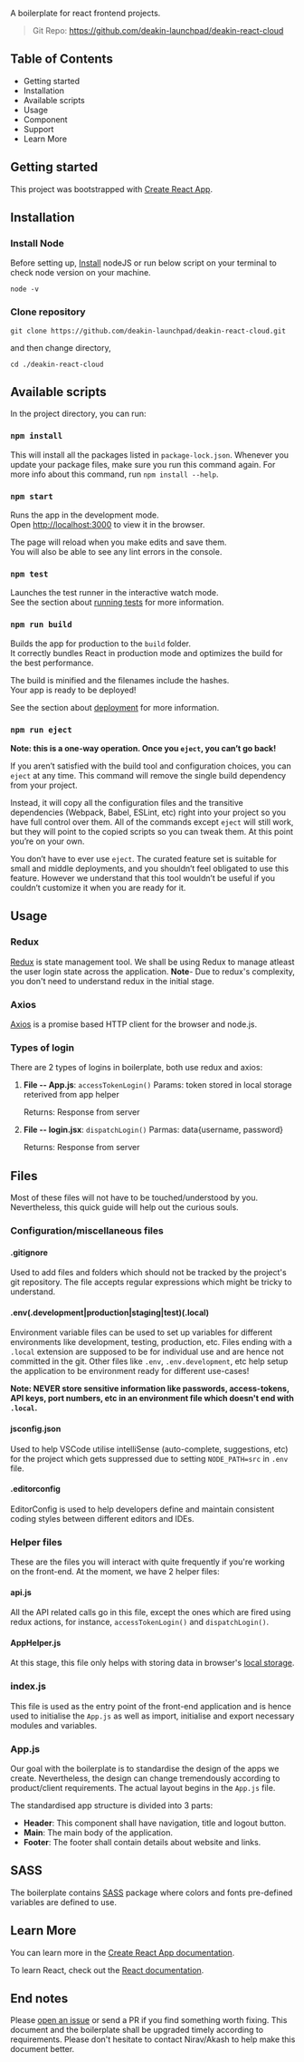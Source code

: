 
A boilerplate for react frontend projects.

> Git Repo: https://github.com/deakin-launchpad/deakin-react-cloud

## Table of Contents

 - Getting started
 - Installation
 - Available scripts
 - Usage
 - Component
 - Support
 - Learn More

## Getting started

This project was bootstrapped with [Create React App](https://github.com/facebook/create-react-app). 

## Installation

### Install Node

Before setting up, [Install](https://nodejs.org/en/download/) nodeJS or run below script on your terminal to check node version on your machine.

    node -v

### Clone repository

    git clone https://github.com/deakin-launchpad/deakin-react-cloud.git

and then change directory,

    cd ./deakin-react-cloud

## Available scripts

In the project directory, you can run:

### `npm install`

This will install all the packages listed in `package-lock.json`. Whenever you update your package files, make sure you run this command again. For more info about this command, run `npm install --help`.

### `npm start`

Runs the app in the development mode.  
Open  [http://localhost:3000](http://localhost:3000/)  to view it in the browser.

The page will reload when you make edits and save them.  
You will also be able to see any lint errors in the console.

### `npm test`

Launches the test runner in the interactive watch mode.<br>
See the section about [running tests](https://facebook.github.io/create-react-app/docs/running-tests) for more information.

### `npm run build`

Builds the app for production to the `build` folder.<br>
It correctly bundles React in production mode and optimizes the build for the best performance.

The build is minified and the filenames include the hashes.<br>
Your app is ready to be deployed!

See the section about [deployment](https://facebook.github.io/create-react-app/docs/deployment) for more information.

### `npm run eject`

**Note: this is a one-way operation. Once you `eject`, you can’t go back!**

If you aren’t satisfied with the build tool and configuration choices, you can `eject` at any time. This command will remove the single build dependency from your project.

Instead, it will copy all the configuration files and the transitive dependencies (Webpack, Babel, ESLint, etc) right into your project so you have full control over them. All of the commands except `eject` will still work, but they will point to the copied scripts so you can tweak them. At this point you’re on your own.

You don’t have to ever use `eject`. The curated feature set is suitable for small and middle deployments, and you shouldn’t feel obligated to use this feature. However we understand that this tool wouldn’t be useful if you couldn’t customize it when you are ready for it.

## Usage

### Redux

[Redux](https://redux.js.org) is state management tool. We shall be using Redux to manage atleast the user login state across the application. 
**Note**- Due to redux's complexity, you don't need to understand redux in the initial stage.

### Axios

[Axios](https://github.com/axios/axios) is a promise based HTTP client for the browser and node.js.

### Types of login

There are 2 types of logins in boilerplate, both use redux and axios:

 1. **File -- App.js**: `accessTokenLogin()`
    Params: token stored in local storage reterived from app helper

    Returns: Response from server
        
2.  **File -- login.jsx**: `dispatchLogin()`
    Parmas: data{username, password}

    Returns: Response from server

## Files

Most of these files will not have to be touched/understood by you. Nevertheless, this quick guide will help out the curious souls.

### Configuration/miscellaneous files

#### .gitignore
Used to add files and folders which should not be tracked by the project's git repository. The file accepts regular expressions which might be tricky to understand.

#### .env(.development|production|staging|test)(.local)
Environment variable files can be used to set up variables for different environments like development, testing, production, etc. Files ending with a `.local` extension are supposed to be for individual use and are hence not committed in the git. Other files like `.env`, `.env.development`, etc help setup the application to be environment ready for different use-cases! 

**Note: NEVER store sensitive information like passwords, access-tokens, API keys, port numbers, etc in an environment file which doesn't end with `.local`.**

 #### jsconfig.json
 Used to help VSCode utilise intelliSense (auto-complete, suggestions, etc) for the project which gets suppressed due to setting `NODE_PATH=src` in `.env` file.

#### .editorconfig
EditorConfig is used to help developers define and maintain consistent coding styles between different editors and IDEs. 
 
 ### Helper files
 These are the files you will interact with quite frequently if you're working on the front-end. At the moment, we have 2 helper files:
 
 #### api.js
 All the API related calls go in this file, except the ones which are fired using redux actions, for instance, `accessTokenLogin()` and `dispatchLogin()`.

#### AppHelper.js
At this stage, this file only helps with storing data in browser's [local storage](https://www.w3schools.com/jsref/prop_win_localstorage.asp).
 
 ### index.js

This file is used as the entry point of the front-end application and is hence used to initialise the `App.js` as well as import, initialise and export necessary modules and variables.

### App.js

Our goal with the boilerplate is to standardise the design of the apps we create. Nevertheless, the design can change tremendously according to product/client requirements. The actual layout begins in the `App.js` file.

The standardised app structure is divided into 3 parts:
 - **Header**: This component shall have navigation, title and logout button.
 - **Main**: The main body of the application.
 - **Footer**: The footer shall contain details about website and links.

## SASS

The boilerplate contains [SASS](https://sass-lang.com/guide) package where colors and fonts pre-defined variables are defined to use.

## Learn More

You can learn more in the  [Create React App documentation](https://facebook.github.io/create-react-app/docs/getting-started).

To learn React, check out the  [React documentation](https://reactjs.org/).

## End notes

Please [open an issue](https://github.com/deakin-launchpad/deakin-react-cloud/issues/new) or send a PR if you find something worth fixing. This document and the boilerplate shall be upgraded timely according to requirements. Please don't hesitate to contact Nirav/Akash to help make this document better.
